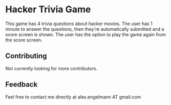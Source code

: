 # Hacker Trivia Game

This game has 4 trivia questions about hacker movies.  The user has 1 minute to answer the questions, then they're automatically submitted and a score screen is shown.  The user has the option to play the game again from the score screen.

## Contributing

Not currently looking for more contributors.

## Feedback

Feel free to contact me directly at alex.engelmann AT gmail.com
